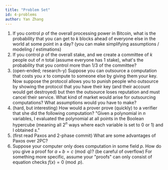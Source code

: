 ```yaml
---
title: "Problem Set"
id: 4-problems
author: Yan Zhang
---
```


1. If you control $p$ of the overall processing power in Bitcoin, what is the probability that you can get to $k$ blocks ahead of everyone else in the world at some point in a day? (you can make simplifying assumptions / modeling / estimations)
2. If you control $p$ of the overall stake, and we create a committee of $k$ people out of $n$ total (assume everyone has $1$ stake), what's the probability that you control more than $1/3$ of the committee?
3. (open-ended; research-y) Suppose you can outsource a computation that costs you $x$ to compute to someone else by giving them your key. Now suppose the protocol allows you to punish people who outsource by showing the protocol that you have their key (and their account would get destroyed) but then the outsource loses reputation and must cancel their service. What kind of market would arise for outsourcing computations? What assumptions would you have to make?
4. (hard, but interesting) How would a prover prove (quickly) to a verifier that she did the following computation? "Given a polynomial in $n$ variables, I evaluated the polynomial at all points in the Boolean hypercube (meaning all $2^n$ ways where each variable is set to $0$ or $1$) and I obtained $s$."
5. (first read Paxos and 2-phase commit) What are some advantages of Paxos over 2PC?
6. Suppose your computer only does computation in some field $p$. How do you give a proof for $a + b = c \pmod q$? (be careful of overflow) For something more specific, assume your "proofs" can only consist of equation checks $f(x) = 0 \pmod p$.
